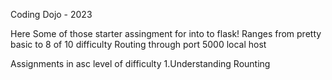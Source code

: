 Coding Dojo - 2023

Here Some of those starter assingment for into to flask!
Ranges from pretty basic to 8 of 10 difficulty 
Routing through port 5000 local host

Assignments in asc level of difficulty
1.Understanding Rounting


